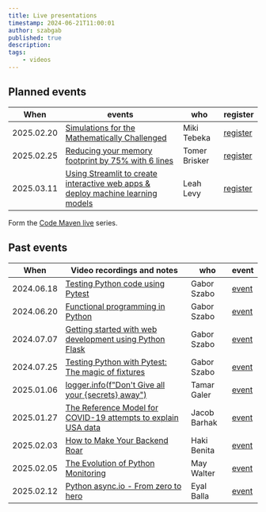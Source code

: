 ```yaml
---
title: Live presentations
timestamp: 2024-06-21T11:00:01
author: szabgab
published: true
description:
tags:
    - videos
---
```


## Planned events

| When       | events                                                                                                                            | who           | register                                                         |
| ---------- | --------------------------------------------------------------------------------------------------------------------------------- | ------------- |----------------------------------------------------------------- |
| 2025.02.20 | [Simulations for the Mathematically Challenged](https://python.code-maven.com/simulations-for-the-mathematically-challenged)      | Miki Tebeka   | [register](https://www.meetup.com/code-mavens/events/305223619/) |
| 2025.02.25 | [Reducing your memory footprint by 75% with 6 lines](https://python.code-maven.com/reducing-your-memory-footprint)                | Tomer Brisker | [register](https://www.meetup.com/code-mavens/events/305492369/) |
| 2025.03.11 | [Using Streamlit to create interactive web apps & deploy machine learning models](https://python.code-maven.com/using-streamlit)  | Leah Levy     | [register](https://www.meetup.com/code-mavens/events/305584832/) |

Form the [Code Maven live](https://live.code-maven.com/) series.


## Past events

| When       | Video recordings and notes                                                                                                                       |  who          | event                                                         |
| ---------- | ------------------------------------------------------------------------------------------------------------------------------------------------ | ------------- | ------------------------------------------------------------- |
| 2024.06.18 | [Testing Python code using Pytest](https://python.code-maven.com/testing-python-code-with-pytest)                                                | Gabor Szabo   | [event](https://www.meetup.com/code-mavens/events/301363070/) |
| 2024.06.20 | [Functional programming in Python](https://python.code-maven.com/functional-programming-in-python)                                               | Gabor Szabo   | [event](https://www.meetup.com/code-mavens/events/301395323/) |
| 2024.07.07 | [Getting started with web development using Python Flask](https://python.code-maven.com/getting-started-with-web-development-using-python-flask) | Gabor Szabo   | [event](https://www.meetup.com/code-mavens/events/301574483/) |
| 2024.07.25 | [Testing Python with Pytest: The magic of fixtures](https://python.code-maven.com/testing-python-with-pytest-the-magic-of-fixtures)              | Gabor Szabo   | [event](https://www.meetup.com/code-mavens/events/301810834/) |
| 2025.01.06 | [logger.info(f"Don't Give all your {secrets} away")](https://python.code-maven.com/logger-info-with-tamar-galer)                                 | Tamar Galer   | [event](https://www.meetup.com/code-mavens/events/305045436/) |
| 2025.01.27 | [The Reference Model for COVID-19 attempts to explain USA data](https://python.code-maven.com/covid-19-with-jacob-barhak)                        | Jacob Barhak  | [event](https://www.meetup.com/code-mavens/events/305357268/) |
| 2025.02.03 | [How to Make Your Backend Roar](https://python.code-maven.com/how-to-make-your-backend-roar)                                                     | Haki Benita   | [event](https://www.meetup.com/code-mavens/events/305374633/) |
| 2025.02.05 | [The Evolution of Python Monitoring](https://python.code-maven.com/the-evolution-of-python-monitoring)                                           | May Walter    | [event](https://www.meetup.com/code-mavens/events/305453203/) |
| 2025.02.12 | [Python async.io - From zero to hero](https://python.code-maven.com/async-io-from-zero-to-hero)                                                  | Eyal Balla    | [event](https://www.meetup.com/code-mavens/events/305479458/) |


